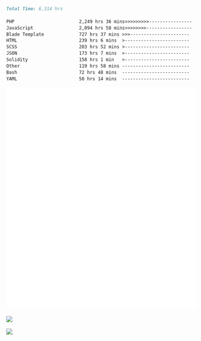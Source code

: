 <!--START_SECTION:waka-->

```markdown
Total Time: 6,314 hrs

PHP                        2,249 hrs 36 mins>>>>>>>>>----------------   34.96 %
JavaScript                 2,094 hrs 58 mins>>>>>>>>-----------------   32.56 %
Blade Template             727 hrs 37 mins >>>----------------------   11.31 %
HTML                       239 hrs 6 mins  >------------------------   03.72 %
SCSS                       203 hrs 52 mins >------------------------   03.17 %
JSON                       173 hrs 7 mins  >------------------------   02.69 %
Solidity                   158 hrs 1 min   >------------------------   02.46 %
Other                      119 hrs 58 mins -------------------------   01.86 %
Bash                       72 hrs 48 mins  -------------------------   01.13 %
YAML                       50 hrs 14 mins  -------------------------   00.78 %
```

<!--END_SECTION:waka-->

![](https://raw.githubusercontent.com/DrMaxis/github-stats-transparent/output/generated/overview.svg)
![](https://raw.githubusercontent.com/DrMaxis/github-stats-transparent/output/generated/languages.svg)

![](https://git-readme-stats-drmaxis-projects.vercel.app/api?username=drmaxis&show_icons=true&theme=outrun&count_private=true&show=reviews,discussions_started,discussions_answered,prs_merged,prs_merged_percentage&custom_title=2024%20Github%20Rank)
 
<a href="https://count.getloli.com/"><img src="https://count.getloli.com/get/@:maxis-the-alchemist?theme=rule34"></a>
<!-- https://count.getloli.com/get/@alchemist?theme=rule34 -->
<br>
